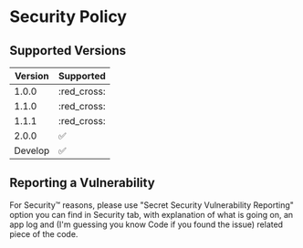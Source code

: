 # Security Policy

## Supported Versions

| Version | Supported          |
|---------|--------------------|
| 1.0.0   | :red_cross:        |
| 1.1.0   | :red_cross:        |
| 1.1.1   | :red_cross:        |
| 2.0.0   | :white_check_mark: |
| Develop | :white_check_mark: |


## Reporting a Vulnerability

For Security:tm: reasons, please use "Secret Security Vulnerability Reporting" option you can find in Security tab, with explanation of what is going on, an app log and (I'm guessing you know Code if you found the issue) related piece of the code.
